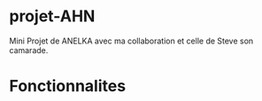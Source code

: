 # projet-AHN

Mini Projet de ANELKA avec ma collaboration et celle de Steve son camarade.

# Fonctionnalites